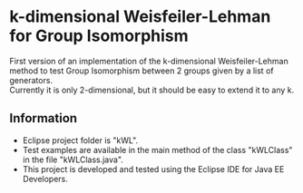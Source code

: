 # k-dimensional Weisfeiler-Lehman for Group Isomorphism

First version of an implementation of the k-dimensional Weisfeiler-Lehman method to test Group Isomorphism between 2 groups given by a list of generators.  
Currently it is only 2-dimensional, but it should be easy to extend it to any k.

## Information
* Eclipse project folder is "kWL".  
* Test examples are available in the main method of the class "kWLClass" in the file "kWLClass.java".
* This project is developed and tested using the Eclipse IDE for Java EE Developers.

